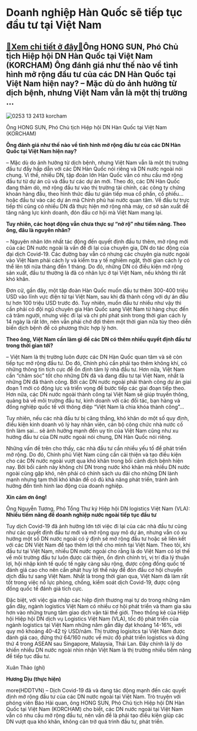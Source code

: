 Doanh nghiệp Hàn Quốc sẽ tiếp tục đầu tư tại Việt Nam
=====================================================

[:gift:Xem chi tiết ở đây:gift:](https://hddtvn.com/doanh-nghiep-han-quoc-se-tiep-tuc-dau-tu-tai-viet-nam/)Ông HONG SUN, Phó Chủ tịch Hiệp hội DN Hàn Quốc tại Việt Nam (KORCHAM) Ông đánh giá như thế nào về tình hình mở rộng đầu tư của các DN Hàn Quốc tại Việt Nam hiện nay? – Mặc dù do ảnh hưởng từ dịch bệnh, nhưng Việt Nam vẫn là một thị trường …
-------------------------------------------------------------------------------------------------------------------------------------------------------------------------------------------------------------------------------------------------





![0253 13 2413 korcham](https://haiquanonline.com.vn/stores/news_dataimages/anhntp/082020/26/18/in_article/0253_13-_2413_Korcham.jpg?rt=20200827085010 "undefined")


Ông HONG SUN, Phó Chủ tịch Hiệp hội DN Hàn Quốc tại Việt Nam (KORCHAM)



**Ông đánh giá như thế nào về tình hình mở rộng đầu tư của các DN Hàn Quốc tại Việt Nam hiện nay?**


– Mặc dù do ảnh hưởng từ dịch bệnh, nhưng Việt Nam vẫn là một thị trường đầu tư đầy hấp dẫn với các DN Hàn Quốc nói riêng và DN nước ngoài nói chung. Vì thế, nhiều DN, tập đoàn lớn Hàn Quốc vẫn có nhu cầu mở rộng đầu tư từ dự án cũ và đầu tư các dự án mới. Theo đó, các DN Hàn Quốc đang thăm dò, mở rộng đầu tư vào thị trường tài chính, các công ty chứng khoán hàng đầu, theo hình thức đầu tư gián tiếp mua cổ phần, cổ phiếu… hoặc đầu tư vào các dự án mà Chính phủ hai nước quan tâm. Về đầu tư trực tiếp thì cũng có nhiều DN đã thực hiện mở rộng nhà máy, cơ sở sản xuất để tăng năng lực kinh doanh, đón đầu cơ hội mà Việt Nam mang lại.


**Tuy nhiên, các hoạt động vẫn chưa thực sự “nở rộ” như tiềm năng. Theo ông, đâu là nguyên nhân?**


– Nguyên nhân lớn nhất tác động đến quyết định đầu tư thêm, mở rộng mới của các DN nước ngoài là vấn đề đi lại của chuyên gia, DN do tác động của đại dịch Covid-19. Các đường bay vẫn có nhưng các chuyên gia nước ngoài vào Việt Nam phải cách ly và kiểm tra y tế nghiêm ngặt, thời gian cách ly có thể lên tới nửa tháng đến 1 tháng. Do đó, những DN có điều kiện mở rộng sản xuất, đầu tư thường là đã có nhân lực ở tại Việt Nam, nếu không thì rất khó khăn.


Đơn cử, gần đây, một tập đoàn Hàn Quốc muốn đầu tư thêm 300-400 triệu USD vào lĩnh vực điện tử tại Việt Nam, sau khi đã thành công với dự án đầu tư hơn 100 triệu USD trước đó. Tuy nhiên, muốn đầu tư nhiều như vậy thì cần phải có đội ngũ chuyên gia Hàn Quốc sang Việt Nam từ hàng chục đến cả trăm người, nhưng việc đi lại và chi phí phát sinh trong thời gian cách ly 14 ngày là rất lớn, nên vẫn phải chờ đợi thêm một thời gian nữa tùy theo diễn biến dịch bệnh để có phương thức hợp lý hơn.


**Theo ông, Việt Nam cần làm gì để các DN có thêm nhiều quyết định đầu tư trong thời gian tới?**


– Việt Nam là thị trường luôn được các DN Hàn Quốc quan tâm và sẽ còn tiếp tục mở rộng đầu tư. Do đó, Chính phủ cần phải tạo thêm không khí, có những thông tin tích cực để ổn định tâm lý nhà đầu tư. Hơn nữa, Việt Nam cần “chăm sóc” tốt cho những DN đã và đang đầu tư tại Việt Nam, nhất là những DN đã thành công. Bởi các DN nước ngoài phải thành công dự án giai đoạn 1 mới có động lực và triển vọng để bước tiếp các giai đoạn tiếp theo. Hơn nữa, các DN nước ngoài thành công tại Việt Nam sẽ giúp truyền thông, quảng bá về môi trường đầu tư, kinh doanh với các đối tác, bạn hàng và đồng nghiệp quốc tế với thông điệp “Việt Nam là chìa khóa thành công”…


Tuy nhiên, nếu các nhà đầu tư bị căng thẳng, khó khăn do một số quy định, điều kiện kinh doanh vô lý hay nhân viên, cán bộ công chức nhà nước cố tình làm sai… sẽ ảnh hưởng mạnh đến uy tín của Việt Nam cũng như xu hướng đầu tư của DN nước ngoài nói chung, DN Hàn Quốc nói riêng.


Những vấn đề trên cho thấy, các nhà đầu tư cần nhiều yếu tố để phát triển mở rộng. Do đó, Chính phủ Việt Nam cũng cần cải thiện và tạo điều kiện cho các DN nước ngoài vượt qua khó khăn trong bối cảnh dịch bệnh hiện nay. Bởi bối cảnh này không chỉ DN trong nước khó khăn mà nhiều DN nước ngoài cũng gặp khó, nên phải có chính sách ưu đãi cho những DN lành mạnh nhưng tạm thời khó khăn để có đủ khả năng phát triển, tránh ảnh hưởng đến tình hình lao động của doanh nghiệp.


**Xin cảm ơn ông!**





Ông Nguyễn Tương, Phó Tổng Thư ký Hiệp hội DN logistics Việt Nam (VLA): 
**Nhiều tiềm năng để doanh nghiệp nước ngoài tiếp tục đầu tư**


Tuy dịch Covid-19 đã ảnh hưởng lớn tới việc đi lại của các nhà đầu tư cũng như các quyết định đầu tư mới và mở rộng quy mô dự án, nhưng vẫn có xu hướng một số DN nước ngoài có ý định sẽ mở rộng đầu tư hoặc sẽ liên kết với các DN Việt Nam để tạo thêm lợi thế cho mình tại Việt Nam. Theo tôi, khi đầu tư tại Việt Nam, nhiều DN nước ngoài cho rằng là do Việt Nam có lợi thế về môi trường đầu tư luôn được cải thiện, ổn định chính trị, vị trí địa lý thuận lợi, hội nhập kinh tế quốc tế ngày càng sâu rộng, được cộng đồng quốc tế đánh giá cao cho nên cần phát huy lợi thế này để đón đầu cơ hội chuyển dịch đầu tư sang Việt Nam. Nhất là trong thời gian qua, Việt Nam đã làm rất tốt trong việc nỗ lực phòng, chống, kiểm soát dịch Covid-19, được cộng đồng quốc tế đánh giá tích cực.


Đặc biệt, với việc gia nhập các hiệp định thương mại tự do trong những năm gần đây, ngành logistics Việt Nam có nhiều cơ hội phát triển và tham gia sâu hơn vào những trung tâm giao dịch vận tải thế giới. Theo thống kê của Hiệp hội Hiệp hội DN dịch vụ Logistics Việt Nam (VLA), tốc độ phát triển của ngành logistics tại Việt Nam những năm gần đây đạt khoảng 14-16%, với quy mô khoảng 40-42 tỷ USD/năm. Thị trường logisitcs tại Việt Nam được đánh giá cao, đứng thứ 64/160 nước về mức độ phát triển logistics và đứng thứ 4 trong ASEAN sau Singapore, Malaysia, Thái Lan. Đây chính là lý do khiến nhiều DN nước ngoài nhìn nhận Việt Nam là thị trường nhiều tiềm năng để tiếp tục đầu tư.


Xuân Thảo (ghi)







**Hương Dịu (thực hiện)**



more(HDDTVN) – Dịch Covid-19 đã và đang tác động mạnh đến các quyết định mở rộng đầu tư của các DN nước ngoài tại Việt Nam. Trò truyện với phóng viên Báo Hải quan, ông HONG SUN, Phó Chủ tịch Hiệp hội DN Hàn Quốc tại Việt Nam (KORCHAM) cho biết, các DN nước ngoài tại Việt Nam vẫn có nhu cầu mở rộng đầu tư, nên vấn đề là phải tạo điều kiện giúp các DN vượt qua khó khăn, không cản trở quá trình đầu tư, phát triển.

